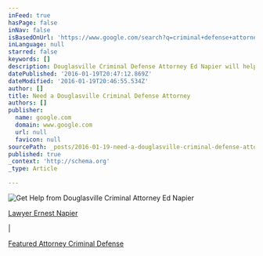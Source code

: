 ```yaml
---
inFeed: true
hasPage: false
inNav: false
isBasedOnUrl: 'https://www.google.com/search?q=criminal+defense+attorney&newwindow=1&safe=off&espv=2&biw=1280&bih=599&source=lnms&tbm=isch&sa=X&ved=0ahUKEwj24KvY_ZXKAhVPxGMKHfezDmAQ_AUIBygC#imgrc=6HjuIYXnGFea6M%3A'
inLanguage: null
starred: false
keywords: []
description: Douglasville Criminal Defense Attorney Ed Napier will help you.
datePublished: '2016-01-19T20:47:12.869Z'
dateModified: '2016-01-19T20:46:55.534Z'
author: []
title: Need a Douglasville Criminal Defense Attorney
authors: []
publisher:
  name: google.com
  domain: www.google.com
  url: null
  favicon: null
sourcePath: _posts/2016-01-19-need-a-douglasville-criminal-defense-attorney.md
published: true
_context: 'http://schema.org'
_type: Article

---
```

![Get Help from Douglasville Criminal Attorney Ed Napier](https://s3-us-west-2.amazonaws.com/the-grid-img/p/4fe131d46338bfbe1bbadd723fe1ffa774cb72d6.jpg)

[Lawyer Ernest Napier][0]

| 

[Featured Attorney Criminal Defense][1]

[0]: http://www.avvo.com/attorneys/30134-ga-ernest-napier-460994.html?utm_campaign=avvo_rating&utm_content=460994&utm_medium=avvo_badge&utm_source=avvo
[1]: http://www.avvo.com/criminal-defense-lawyer/ga/douglasville.html?utm_campaign=avvo_rating&utm_content=460994&utm_medium=avvo_badge&utm_source=avvo